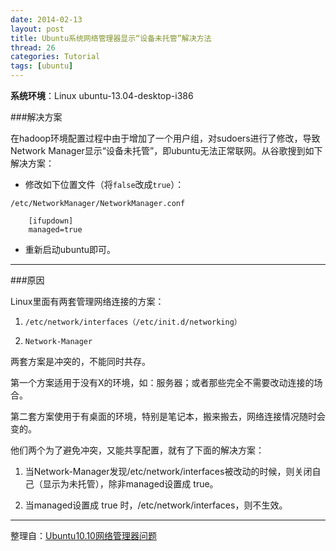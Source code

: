 ```yaml
---
date: 2014-02-13
layout: post
title: Ubuntu系统网络管理器显示“设备未托管”解决方法
thread: 26
categories: Tutorial
tags: [ubuntu]
---
```


**系统环境**：Linux ubuntu-13.04-desktop-i386

###解决方案

在hadoop环境配置过程中由于增加了一个用户组，对sudoers进行了修改，导致Network Manager显示“设备未托管”，即ubuntu无法正常联网。从谷歌搜到如下解决方案：

* 修改如下位置文件（将`false`改成`true`）：

```
/etc/NetworkManager/NetworkManager.conf
```

```
    [ifupdown]
    managed=true
```

* 重新启动ubuntu即可。

----

###原因

Linux里面有两套管理网络连接的方案：

1. `/etc/network/interfaces（/etc/init.d/networking）`

2. `Network-Manager`

两套方案是冲突的，不能同时共存。

第一个方案适用于没有X的环境，如：服务器；或者那些完全不需要改动连接的场合。

第二套方案使用于有桌面的环境，特别是笔记本，搬来搬去，网络连接情况随时会变的。

他们两个为了避免冲突，又能共享配置，就有了下面的解决方案：

1. 当Network-Manager发现/etc/network/interfaces被改动的时候，则关闭自己（显示为未托管），除非managed设置成 true。

2. 当managed设置成 true 时，/etc/network/interfaces，则不生效。

----

整理自：[Ubuntu10.10网络管理器问题](http://www.cnblogs.com/babykick/archive/2011/03/25/1996006.html)